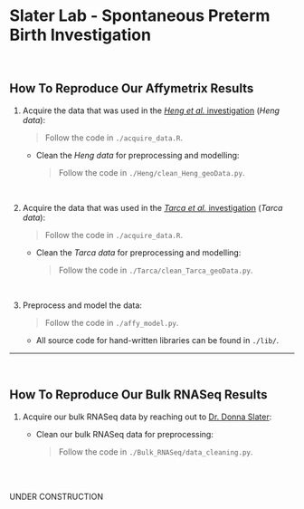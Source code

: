# Slater Lab - Spontaneous Preterm Birth Investigation

<br/>

## How To Reproduce Our Affymetrix Results

1. Acquire the data that was used in the [*Heng et al.* investigation](https://journals.plos.org/plosone/article?id=10.1371/journal.pone.0155191) (*Heng data*):
    > Follow the code in `./acquire_data.R`.

    * Clean the *Heng data* for preprocessing and modelling:
    
        > Follow the code in `./Heng/clean_Heng_geoData.py`.

<br/>

2. Acquire the data that was used in the [*Tarca et al.* investigation](https://www.cell.com/cell-reports-medicine/pdfExtended/S2666-3791(21)00166-X) (*Tarca data*):
    > Follow the code in `./acquire_data.R`.

    * Clean the *Tarca data* for preprocessing and modelling:
    
        > Follow the code in `./Tarca/clean_Tarca_geoData.py`.

<br/>

3. Preprocess and model the data:

    > Follow the code in `./affy_model.py`.

    * All source code for hand-written libraries can be found in `./lib/`.

---

<br/>

## How To Reproduce Our Bulk RNASeq Results

1. Acquire our bulk RNASeq data by reaching out to [Dr. Donna Slater](mailto:dmslater@ucalgary.ca):
    
    * Clean our bulk RNASeq data for preprocessing:

        > Follow the code in `./Bulk_RNASeq/data_cleaning.py`.

<br/>
<br/>

UNDER CONSTRUCTION
